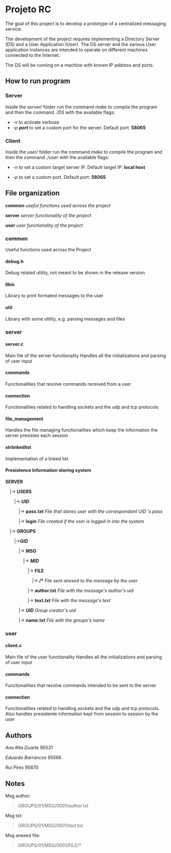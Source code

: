# Projeto RC

The goal of this project is to develop a prototype of a centralized messaging service.

The development of the project requires implementing a Directory Server (DS) and a
User Application (User). The DS server and the various User application instances are
intended to operate on different machines connected to the Internet.

The DS will be running on a machine with known IP address and ports.

## How to run program

### Server

Inside the *server/* folder run the command *make* to compile the program and then the command *./DS* with the available flags:

- *-v* to activate verbose
- *-p __port__* to set a custom port for the server. Default port: **58065**

### Client

Inside the *user/* folder run the command *make* to compile the program and then the command *./user* with the available flags:

- *-n* to set a custom target server IP. Default target IP: **local host**

- *-p* to set a custom port. Default port: **58065**

## File organization

**common** *useful functions used across the project*

**server** *server functionality of the project*

**user** *user functionality of the project*

### common

Useful functions used across the Project

#### debug.h

Debug related utility, not meant to be shown in the release version

#### libio

Library to print formated messages to the user

#### util

Library with some utility, e.g. parsing messages and files

### server

#### server.c

Main file of the server functionality
Handles all the initializations and parsing of user input

#### commands

Functionalities that resolve commands received from a user

#### connection

Functionalities related to handling sockets and the udp and tcp protocols

#### file_management

Handles the file managing functionalities which keep the information the server presistes each session

#### strlinkedlist

Implementation of a linked list

#### Presistence Information storing system

**SERVER**

&emsp;|-> **USERS**

&emsp;&emsp;|-> ***UID***

&emsp;&emsp;&emsp;|-> **pass.txt** *File that stores user with the correspondant UID 's pass*

&emsp;&emsp;&emsp;|-> **login** *File created if the user is logged in into the system*

&emsp;|-> **GROUPS**

&emsp;&emsp;|->***GID***

&emsp;&emsp;&emsp;|-> **MSG**

&emsp;&emsp;&emsp;&emsp;|-> ***MID***

&emsp;&emsp;&emsp;&emsp;&emsp;|-> **FILE**

&emsp;&emsp;&emsp;&emsp;&emsp;&emsp;|-> ___/*___ *File sent anexed to the message by the user*

&emsp;&emsp;&emsp;&emsp;&emsp;|-> **author.txt** *File with the message's author's uid*

&emsp;&emsp;&emsp;&emsp;&emsp;|-> **text.txt** *File with the message's text*

&emsp;&emsp;&emsp;|-> ***UID*** *Group creator's uid*

&emsp;&emsp;&emsp;|-> **name.txt** *File with the groups's name*

### user

#### client.c

Main file of the user functionality
Handles all the initializations and parsing of user input

#### commands

Functionalities that resolve commands intended to be sent to the server

#### connection

Functionalities related to handling sockets and the udp and tcp protocols.
Also handles presistente information kept from session to session by the user

## Authors

*Ana Rita Duarte* 95531

*Eduardo Barrancos* 95566

*Rui Pires* 95670

## Notes

Msg author:
> GROUPS/01/MSG/0001/author.txt

Msg txt:
> GROUPS/01/MSG/0001/text.txt

Msg anexed file:
> GROUPS/01/MSG/0001/FILE/*
